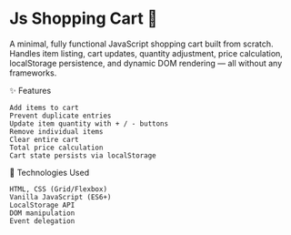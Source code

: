 # Js Shopping Cart 🛒

A minimal, fully functional JavaScript shopping cart built from scratch. Handles item listing, cart updates, quantity adjustment, price calculation, localStorage persistence, and dynamic DOM rendering — all without any frameworks.

✨ Features

    Add items to cart
    Prevent duplicate entries
    Update item quantity with + / - buttons
    Remove individual items
    Clear entire cart
    Total price calculation
    Cart state persists via localStorage

🧰 Technologies Used

    HTML, CSS (Grid/Flexbox)
    Vanilla JavaScript (ES6+)
    LocalStorage API
    DOM manipulation
    Event delegation
